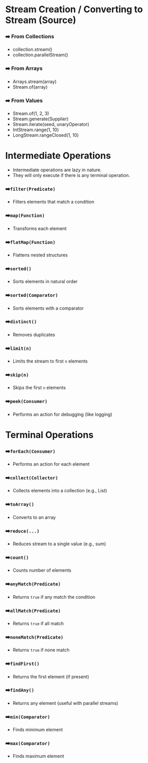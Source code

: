 # Stream Creation / Converting to Stream (Source)

### ➡️ From Collections

- collection.stream()
- collection.parallelStream()

### ➡️ From Arrays

- Arrays.stream(array)
- Stream.of(array)

### ➡️ From Values

- Stream.of(1, 2, 3)
- Stream.generate(Supplier)
- Stream.iterate(seed, unaryOperator)
- IntStream.range(1, 10)
- LongStream.rangeClosed(1, 10)

# Intermediate Operations

- Intermediate operations are lazy in nature.
- They will only execute if there is any terminal operation.

### ➡️`filter(Predicate)`

- Filters elements that match a condition

### ➡️`map(Function)`

- Transforms each element

### ➡️`flatMap(Function)`

- Flattens nested structures

### ➡️`sorted()`

- Sorts elements in natural order

### ➡️`sorted(Comparator)`

- Sorts elements with a comparator

### ➡️`distinct()`

- Removes duplicates

### ➡️`limit(n)`

- Limits the stream to first `n` elements

### ➡️`skip(n)`

- Skips the first `n` elements

### ➡️`peek(Consumer)`

- Performs an action for debugging (like logging)

# Terminal Operations

### ➡️`forEach(Consumer)`

- Performs an action for each element

### ➡️`collect(Collector)`

- Collects elements into a collection (e.g., List)

### ➡️`toArray()`

- Converts to an array

### ➡️`reduce(...)`

- Reduces stream to a single value (e.g., sum)

### ➡️`count()`

- Counts number of elements

### ➡️`anyMatch(Predicate)`

- Returns `true` if any match the condition

### ➡️`allMatch(Predicate)`

- Returns `true` if all match

### ➡️`noneMatch(Predicate)`

- Returns `true` if none match

### ➡️`findFirst()`

- Returns the first element (if present)

### ➡️`findAny()`

- Returns any element (useful with parallel streams)

### ➡️`min(Comparator)`

- Finds minimum element

### ➡️`max(Comparator)`

- Finds maximum element
